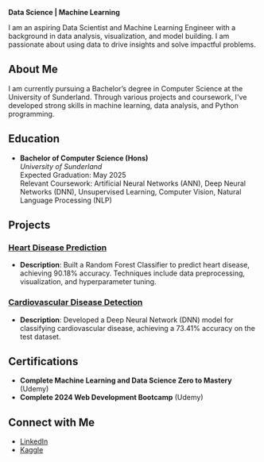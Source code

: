 

**Data Science | Machine Learning**

I am an aspiring Data Scientist and Machine Learning Engineer with a background in data analysis, visualization, and model building. I am passionate about using data to drive insights and solve impactful problems.

## About Me
I am currently pursuing a Bachelor’s degree in Computer Science at the University of Sunderland. Through various projects and coursework, I've developed strong skills in machine learning, data analysis, and Python programming.

## Education
- **Bachelor of Computer Science (Hons)**  
  *University of Sunderland*  
  Expected Graduation: May 2025  
  Relevant Coursework: Artificial Neural Networks (ANN), Deep Neural Networks (DNN), Unsupervised Learning, Computer Vision, Natural Language Processing (NLP)

## Projects
### [Heart Disease Prediction](https://www.kaggle.com/yourprojectlink)
- **Description**: Built a Random Forest Classifier to predict heart disease, achieving 90.18% accuracy. Techniques include data preprocessing, visualization, and hyperparameter tuning.

### [Cardiovascular Disease Detection](https://www.kaggle.com/code/phonemyatkyawthu/cardiovascular-disease-phone-myat-kyaw-thu)
- **Description**: Developed a Deep Neural Network (DNN) model for classifying cardiovascular disease, achieving a 73.41% accuracy on the test dataset.

## Certifications
- **Complete Machine Learning and Data Science Zero to Mastery** (Udemy)
- **Complete 2024 Web Development Bootcamp** (Udemy)

## Connect with Me
- [LinkedIn](https://www.linkedin.com/in/phonemyatkyawthu/)
- [Kaggle](https://www.kaggle.com/phonemyatkyawthu)
